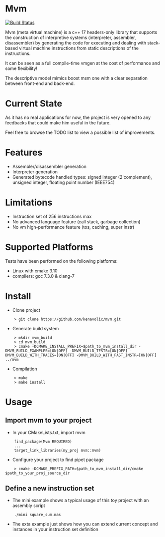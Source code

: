 # Mvm

[![Build Status](https://travis-ci.org/kenavolic/mvm.svg?branch=master)](https://travis-ci.org/kenavolic/mvm)

Mvm (meta virtual machine) is a c++ 17 headers-only library that
supports the construction of interpretive systems (interpreter, assembler, disassembler) by generating the code 
for executing and dealing with stack-based virtual machine instructions from static descriptions of the instructions.

It can be seen as a full compile-time vmgen at the cost of performance and some flexibility!

The descriptive model mimics boost msm one with a clear separation between front-end
and back-end.

# Current State

As it has no real applications for now, the project is very opened to any 
feedbacks that could make him useful in the future.

Feel free to browse the TODO list to view a possible list of improvements.

# Features

  * Assembler/disassembler generation
  * Interpreter generation
  * Generated bytecode handled types: signed integer (2'complement), unsigned integer, floating point number (IEEE754)

# Limitations

 * Instruction set of 256 instructions max
 * No advanced language feature (call stack, garbage collection)
 * No vm high-performance feature (tos, caching, super instr)

# Supported Platforms

Tests have been performed on the following platforms:

  * Linux with cmake 3.10 
  * compilers: gcc 7.3.0 & clang-7

# Install

  * Clone project
~~~
    > git clone https://github.com/kenavolic/mvm.git
~~~

  * Generate build system
~~~
    > mkdir mvm_build
    > cd mvm_build
    > cmake -DCMAKE_INSTALL_PREFIX=$path_to_mvm_install_dir -DMVM_BUILD_EXAMPLES=[ON|OFF] -DMVM_BUILD_TESTS=[ON|OFF] -DMVM_BUILD_WITH_TRACES=[ON|OFF] -DMVM_BUILD_WITH_FAST_INSTR=[ON|OFF] ../mvm
~~~

  * Compilation
~~~
    > make
    > make install
~~~

# Usage

## Import mvm to your project

  * In your CMakeLists.txt, import mvm
~~~
    find_package(Mvm REQUIRED)
    ...
    target_link_libraries(my_proj mvm::mvm)
~~~

  * Configure your project to find pipet package
~~~
    > cmake -DCMAKE_PREFIX_PATH=$path_to_mvm_install_dir/cmake $path_to_your_proj_source_dir
~~~

## Define a new instruction set

* The mini example shows a typical usage of this toy project with an assembly script
~~~
    ./mini square_sum.mas
~~~

* The exta example just shows how you can extend current concept
and instances in your instruction set definition
